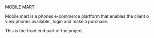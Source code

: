 MOBILE MART

 Mobile mart is a phones e-commerce plartform that enables the client o view phones available , login and make a purchase.

 This is the front end part of the project.
